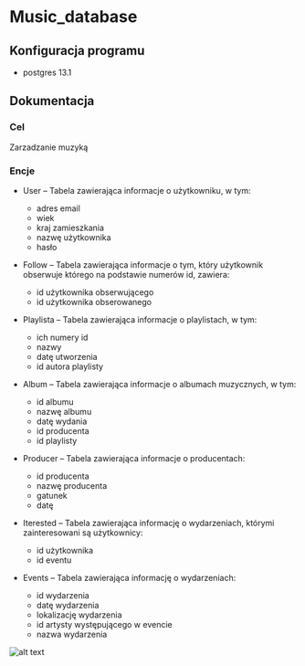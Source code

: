 # Music_database

## Konfiguracja programu
  - postgres 13.1
  
  
  ## Dokumentacja
  
  ### Cel
  
  Zarzadzanie muzyką
  
  
  ### Encje
  
- User – Tabela zawierająca informacje o użytkowniku, w tym:
	- adres email
	- wiek	
	- kraj zamieszkania 
	- nazwę użytkownika
	- hasło
		
- Follow – Tabela zawierająca informacje o tym, który użytkownik obserwuje którego na podstawie numerów id, zawiera:
	- id użytkownika obserwującego
	- id użytkownika obserowanego
		
- Playlista – Tabela zawierająca informacje o playlistach, w tym:
	- ich numery id
	- nazwy
	- datę utworzenia
	- id autora playlisty
		
- Album – Tabela zawierająca informacje o albumach muzycznych, w tym:
	- id albumu
	- nazwę albumu
	- datę wydania
	- id producenta
	- id playlisty
		
- Producer – Tabela zawierająca informacje o producentach:
	- id producenta
	- nazwę producenta
	- gatunek
	- datę
		
- Iterested – Tabela zawierająca informację o wydarzeniach, którymi zainteresowani są użytkownicy:
	- id użytkownika
	- id eventu
		
- Events – Tabela zawierająca informację o wydarzeniach:
	- id wydarzenia
	- datę wydarzenia
	- lokalizację wydarzenia
	- id artysty występującego w evencie
	- nazwa wydarzenia
	


![alt text](../main/127189281_400856931109321_7668519763450585592_n.png?raw=true)
